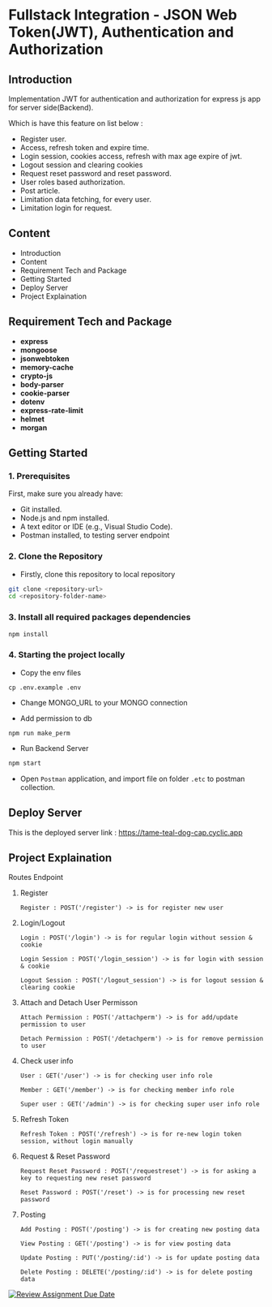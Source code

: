 # Fullstack Integration - JSON Web Token(JWT), Authentication and Authorization

## Introduction

Implementation JWT for authentication and authorization for express js app for server side(Backend).

Which is have this feature on list below :
- Register user.
- Access, refresh token and expire time.
- Login session, cookies access, refresh with max age expire of jwt.
- Logout session and clearing cookies
- Request reset password and reset password.
- User roles based authorization.
- Post article.
- Limitation data fetching, for every user.
- Limitation login for request.

## Content
* Introduction
* Content
* Requirement Tech and Package
* Getting Started
* Deploy Server
* Project Explaination

## Requirement Tech and Package

- **express** 
- **mongoose** 
- **jsonwebtoken**
- **memory-cache** 
- **crypto-js** 
- **body-parser** 
- **cookie-parser** 
- **dotenv** 
- **express-rate-limit** 
- **helmet**
- **morgan**

## Getting Started

### 1. Prerequisites

First, make sure you already have:

- Git installed.
- Node.js and npm installed.
- A text editor or IDE (e.g., Visual Studio Code).
- Postman installed, to testing server endpoint

### 2. Clone the Repository

- Firstly, clone this repository to local repository
```bash
git clone <repository-url>
cd <repository-folder-name>
```

### 3. Install all required packages dependencies

```bash
npm install
```

### 4. Starting the project locally

- Copy the env files
```
cp .env.example .env
```

- Change MONGO_URL to your MONGO connection

- Add permission to db
```
npm run make_perm
```

- Run Backend Server

```bash
npm start
```

- Open ``Postman`` application, and import file on folder ``.etc`` to postman collection.

## Deploy Server
This is the deployed server link : https://tame-teal-dog-cap.cyclic.app

## Project Explaination

Routes Endpoint
1. Register

    ``Register : POST('/register') -> is for register new user``

2. Login/Logout

    ``Login : POST('/login') -> is for regular login without session & cookie``

    ``Login Session : POST('/login_session') -> is for login with session & cookie``

    ``Logout Session : POST('/logout_session') -> is for logout session & clearing cookie``

3. Attach and Detach User Permisson

    ``Attach Permission : POST('/attachperm') -> is for add/update permission to user``

    ``Detach Permission : POST('/detachperm') -> is for remove permission to user``

3. Check user info 

    ``User : GET('/user') -> is for checking user info role``

    ``Member : GET('/member') -> is for checking member info role``

    ``Super user : GET('/admin') -> is for checking super user info role``

4. Refresh Token 

    ``Refresh Token : POST('/refresh') -> is for re-new login token session, without login manually``

5. Request & Reset Password

    ``Request Reset Password : POST('/requestreset') -> is for asking a key to requesting new reset password``

    ``Reset Password : POST('/reset') -> is for processing new reset password``

6.  Posting 

    ``Add Posting : POST('/posting') -> is for creating new posting data``

    ``View Posting : GET('/posting') -> is for view posting data``

    ``Update Posting : PUT('/posting/:id') -> is for update posting data``

    ``Delete Posting : DELETE('/posting/:id') -> is for delete posting data``


[![Review Assignment Due Date](https://classroom.github.com/assets/deadline-readme-button-24ddc0f5d75046c5622901739e7c5dd533143b0c8e959d652212380cedb1ea36.svg)](https://classroom.github.com/a/GB9tUzun)

